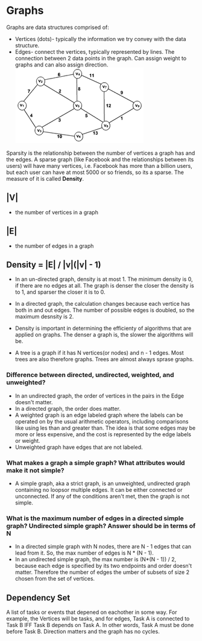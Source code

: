 # Graphs

Graphs are data structures comprised of:
* Vertices (dots)- typically the information we try convey with the data structure.
* Edges- connect the vertices, typically represented by lines. The connection between 2 data points in the graph. Can assign weight to graphs and can also assign direction.
![graph](./img/graph.gif) 

Sparsity is the relationship between the number of vertices a graph has and the edges. A sparse graph (like Facebook and the relationships between its users) will have many vertices, i.e. Facebook has more than a billion users, but each user can have at most 5000 or so friends, so its a sparse. The measure of it is called **Density**. 

## |V|
* the number of vertices in a graph
## |E|
* the number of edges in a graph

## Density = |E| / |v|(|v| - 1)
* In an un-directed graph, density is at most 1. The minimum density is 0, if there are no edges at all. The graph is denser the closer the density is to 1, and sparser the closer it is to 0.
* In a directed graph, the calculation changes because each vertice has both in and out edges. The number of possible edges is doubled, so the maximum desnsity is 2.

* Density is important in determining the efficienty of algorithms that are applied on graphs. The denser a graph is, the slower the algorithms will be.
* A tree is a graph if it has N vertices(or nodes) and n - 1 edges. Most trees are also therefore graphs. Trees are almost always sprase graphs.

### Difference between directed, undirected, weighted, and unweighted?
* In an undirected graph, the order of vertices in the pairs in the Edge doesn't matter.
* In a directed graph, the order does matter.
* A weighted graph is an edge labeled graph where the labels can be operated on by the usual arithmetic operators, including comparisons like using les than and greater than. The idea is that some edges may be more or less expensive, and the cost is represented by the edge labels or weight.
* Unweighted graph have edges that are not labeled.

### What makes a graph a simple graph? What attributes would make it not simple?
* A simple graph, aka a strict graph, is an unweighted, undirected graph containing no loopsor multiple edges. It can be either connected or unconnected. If any of the conditions aren't met, then the graph is not simple.

### What is the maximum number of edges in a directed simple graph? Undirected simple graph? Answer should be in terms of N
* In a directed simple graph with N nodes, there are N - 1 edges that can lead from it. So, the max number of edges is N * (N - 1).
* In an undirected simple graph, the max number is (N*(N - 1)) / 2, because each edge is specified by its two endpoints and order doesn't matter. Therefore the number of edges the umber of subsets of size 2 chosen from the set of vertices.

## Dependency Set
A list of tasks or events that depened on eachother in some way.
For example, the Vertices will be tasks, and for edges, Task A is connected to Task B IFF Task B depends on Task A. In other words, Task A must be done before Task B. Direction matters and the graph has no cycles. 


